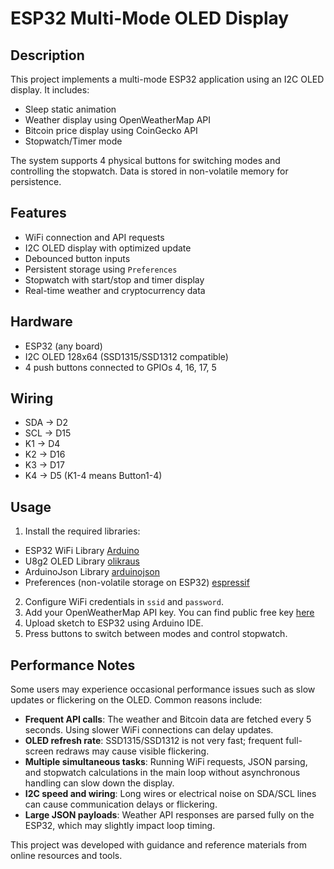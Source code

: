 # ESP32 Multi-Mode OLED Display

## Description
This project implements a multi-mode ESP32 application using an I2C OLED display. It includes:

- Sleep static animation
- Weather display using OpenWeatherMap API
- Bitcoin price display using CoinGecko API
- Stopwatch/Timer mode

The system supports 4 physical buttons for switching modes and controlling the stopwatch. Data is stored in non-volatile memory for persistence.

## Features
- WiFi connection and API requests
- I2C OLED display with optimized update
- Debounced button inputs
- Persistent storage using `Preferences`
- Stopwatch with start/stop and timer display
- Real-time weather and cryptocurrency data

## Hardware
- ESP32 (any board)
- I2C OLED 128x64 (SSD1315/SSD1312 compatible)
- 4 push buttons connected to GPIOs 4, 16, 17, 5

## Wiring
- SDA → D2
- SCL → D15
- K1 → D4
- K2 → D16
- K3 → D17
- K4 → D5
(K1-4 means Button1-4)

## Usage
1. Install the required libraries:
- ESP32 WiFi Library [Arduino](https://docs.arduino.cc/libraries/wifi/)
- U8g2 OLED Library [olikraus](https://github.com/olikraus/u8g2/wiki)
- ArduinoJson Library [arduinojson](https://arduinojson.org/)
- Preferences (non-volatile storage on ESP32) [espressif](https://docs.espressif.com/projects/esp-idf/en/latest/esp32/api-reference/storage/nvs_flash.html)
2. Configure WiFi credentials in `ssid` and `password`.
3. Add your OpenWeatherMap API key. You can find public free key [here](https://gist.github.com/lalithabacies/c8f973dc6754384d6cade282b64a8cb1)
4. Upload sketch to ESP32 using Arduino IDE.
5. Press buttons to switch between modes and control stopwatch.

## Performance Notes
Some users may experience occasional performance issues such as slow updates or flickering on the OLED. Common reasons include:

- **Frequent API calls**: The weather and Bitcoin data are fetched every 5 seconds. Using slower WiFi connections can delay updates.
- **OLED refresh rate**: SSD1315/SSD1312 is not very fast; frequent full-screen redraws may cause visible flickering.
- **Multiple simultaneous tasks**: Running WiFi requests, JSON parsing, and stopwatch calculations in the main loop without asynchronous handling can slow down the display.
- **I2C speed and wiring**: Long wires or electrical noise on SDA/SCL lines can cause communication delays or flickering.
- **Large JSON payloads**: Weather API responses are parsed fully on the ESP32, which may slightly impact loop timing.

This project was developed with guidance and reference materials from online resources and tools.
